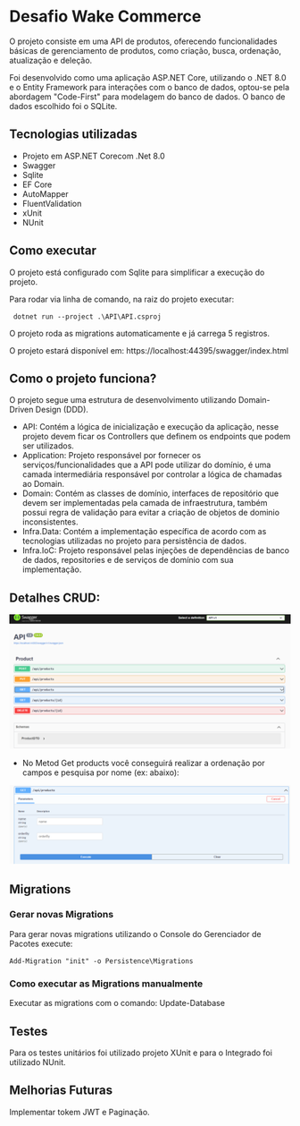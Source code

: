 ﻿# Desafio Wake Commerce

O projeto consiste em uma API de produtos, oferecendo funcionalidades básicas de gerenciamento de produtos, como criação, busca, ordenação, atualização e deleção.

Foi desenvolvido como uma aplicação ASP.NET Core, utilizando o .NET 8.0 e o Entity Framework para interações com o banco de dados, optou-se pela abordagem "Code-First" para modelagem do banco de dados. O banco de dados escolhido foi o SQLite.

## Tecnologias utilizadas

* Projeto em ASP.NET Corecom .Net 8.0
* Swagger
* Sqlite
* EF Core
* AutoMapper
* FluentValidation
* xUnit
* NUnit

## Como executar

O projeto está configurado com Sqlite para simplificar a execução do projeto.

Para rodar via linha de comando, na raiz do projeto executar:

```
 dotnet run --project .\API\API.csproj
```
O projeto roda as migrations automaticamente e já carrega 5 registros.

O projeto estará disponível em: https://localhost:44395/swagger/index.html

## Como o projeto funciona?

O projeto segue uma estrutura de desenvolvimento utilizando Domain-Driven Design (DDD).

- API: Contém a lógica de inicialização e execução da aplicação, nesse projeto devem ficar os Controllers que definem os endpoints que podem ser utilizados.
- Application: Projeto responsável por fornecer os serviços/funcionalidades que a API pode utilizar do domínio, é uma camada intermediária responsável por controlar a lógica de chamadas ao Domain.
- Domain: Contém as classes de domínio, interfaces de repositório que devem ser implementadas pela camada de infraestrutura, também possui regra de validação para evitar a criação de objetos de dominio inconsistentes.
- Infra.Data: Contém a implementação específica de acordo com as tecnologias utilizadas no projeto para persistência de dados.
- Infra.IoC: Projeto responsável pelas injeções de dependências de banco de dados, repositories e de serviços de domínio com sua implementação.


## Detalhes CRUD:

![CRUD](crud.png)

* No Metod Get products você conseguirá realizar a ordenação por campos e pesquisa por nome (ex: abaixo):

![GetProducts](getProducts.png)

## Migrations

### Gerar novas Migrations

Para gerar novas migrations utilizando o Console do Gerenciador de Pacotes execute:

```
Add-Migration "init" -o Persistence\Migrations
```

### Como executar as Migrations manualmente

Executar as migrations com o comando: Update-Database

## Testes

Para os testes unitários foi utilizado projeto XUnit e para o Integrado foi utilizado NUnit.

## Melhorias Futuras

Implementar tokem JWT e Paginação.
